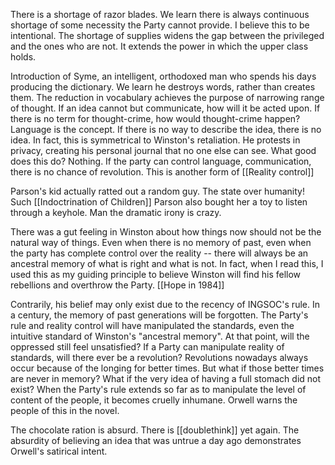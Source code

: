 There is a shortage of razor blades. We learn there is always continuous shortage of some necessity the Party cannot provide. I believe this to be intentional. The shortage of supplies widens the gap between the privileged and the ones who are not. It extends the power in which the upper class holds.

Introduction of Syme, an intelligent, orthodoxed man who spends his days producing the dictionary. We learn he destroys words, rather than creates them. The reduction in vocabulary achieves the purpose of narrowing range of thought. If an idea cannot but communicate, how will it be acted upon. If there is no term for thought-crime, how would thought-crime happen? Language is the concept. If there is no way to describe the idea, there is no idea. In fact, this is symmetrical to Winston's retaliation. He protests in privacy, creating his personal journal that no one else can see. What good does this do? Nothing. If the party can control language, communication, there is no chance of revolution. This is another form of [[Reality control]]

Parson's kid actually ratted out a random guy. The state over humanity! Such [[Indoctrination of Children]]
Parson also bought her a toy to listen through a keyhole. Man the dramatic irony is crazy.

There was a gut feeling in Winston about how things now should not be the natural way of things. Even when there is no memory of past, even when the party has complete control over the reality -- there will always be an ancestral memory of what is right and what is not. In fact, when I read this, I used this as my guiding principle to believe Winston will find his fellow rebellions and overthrow the Party. [[Hope in 1984]]

Contrarily, his belief may only exist due to the recency of INGSOC's rule. In a century, the memory of past generations will be forgotten. The Party's rule and reality control will have manipulated the standards, even the intuitive standard of Winston's "ancestral memory". At that point, will the oppressed still feel unsatisfied? If a Party can manipulate reality of standards, will there ever be a revolution? Revolutions nowadays always occur because of the longing for better times. But what if those better times are never in memory? What if the very idea of having a full stomach did not exist? When the Party's rule extends so far as to manipulate the level of content of the people, it becomes cruelly inhumane. Orwell warns the people of this in the novel.

The chocolate ration is absurd. There is [[doublethink]] yet again. The absurdity of believing an idea that was untrue a day ago demonstrates Orwell's satirical intent.
